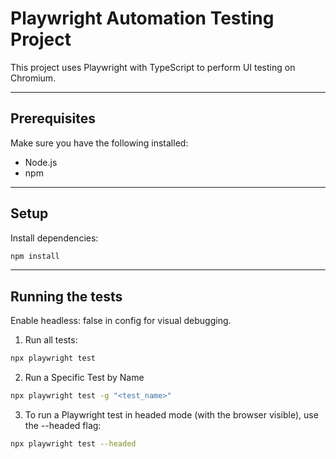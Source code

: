 # Playwright Automation Testing Project
This project uses Playwright with TypeScript to perform UI testing on Chromium. 

---
## Prerequisites
Make sure you have the following installed:

- Node.js
- npm

---
## Setup
Install dependencies:

```bash
npm install
```
---
## Running the tests
Enable headless: false in config for visual debugging.

1. Run all tests:

```bash
npx playwright test
```

2. Run a Specific Test by Name

```bash
npx playwright test -g "<test_name>"
```

3. To run a Playwright test in headed mode (with the browser visible), use the --headed flag:

```bash
npx playwright test --headed
```
